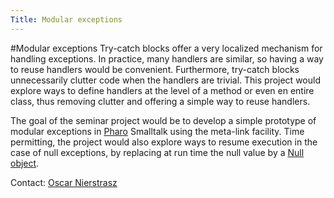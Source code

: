 ```yaml
---
Title: Modular exceptions
---
```

#Modular exceptions
Try-catch blocks offer a very localized mechanism for handling exceptions. In practice, many handlers are similar, so having a way to reuse handlers would be convenient. Furthermore, try-catch blocks unnecessarily clutter code when the handlers  are trivial. This project would explore ways to define handlers at the level of a method or even en entire class, thus removing clutter and offering a simple way to reuse handlers.

The goal of the seminar project would be to develop a simple prototype of modular exceptions in [Pharo](http://pharo.org) Smalltalk using the meta-link facility.
Time permitting, the project would also explore ways to resume execution in the case of null exceptions, by replacing at run time the null value by a [Null object](https://en.wikipedia.org/wiki/Null_object_pattern).

Contact: [Oscar Nierstrasz](%base_url%/staff/oscar)
